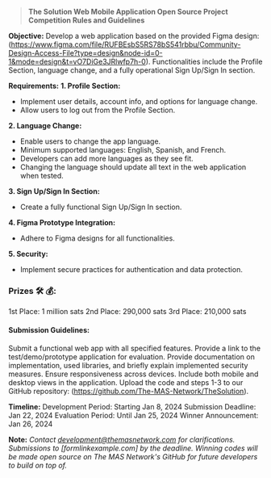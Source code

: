 > **The Solution Web Mobile Application Open Source Project Competition Rules and Guidelines**

**Objective:**
Develop a web application based on the provided Figma design: (https://www.figma.com/file/RUFBEsbS5RS78bS541rbbu/Community-Design-Access-File?type=design&node-id=0-1&mode=design&t=vO7DiGe3JRlwfp7h-0). Functionalities include the Profile Section, language change, and a fully operational Sign Up/Sign In section.

**Requirements:**
**1. Profile Section:**
   - Implement user details, account info, and options for language change.
   - Allow users to log out from the Profile Section.

**2. Language Change:**
   - Enable users to change the app language.
   - Minimum supported languages: English, Spanish, and French.
   - Developers can add more languages as they see fit.
   - Changing the language should update all text in the web application when tested.

**3. Sign Up/Sign In Section:**
   - Create a fully functional Sign Up/Sign In section.

**4. Figma Prototype Integration:**
   - Adhere to Figma designs for all functionalities.

**5. Security:**
   - Implement secure practices for authentication and data protection.

### **Prizes 🛠 💰:**
1st Place: 	1 million sats
2nd Place: 	290,000 sats
3rd Place: 	210,000 sats

#### **Submission Guidelines:**
Submit a functional web app with all specified features.
Provide a link to the test/demo/prototype application for evaluation.
Provide documentation on implementation, used libraries, and briefly explain implemented security measures.
Ensure responsiveness across devices.
Include both mobile and desktop views in the application.
Upload the code and steps 1-3 to our GitHub repository:  (https://github.com/The-MAS-Network/TheSolution).

**Timeline:**
Development Period: Starting Jan 8, 2024
Submission Deadline: Jan 22, 2024
Evaluation Period: Until Jan 25, 2024
Winner Announcement: Jan 26, 2024

**Note:**
_Contact development@themasnetwork.com   for clarifications.
Submissions to [formlinkexample.com] by the deadline.
Winning codes will be made open source on The MAS Network's GitHub for future developers to build on top of._
